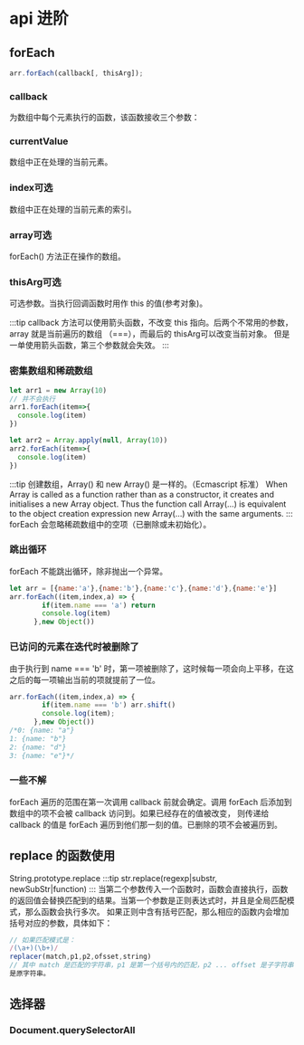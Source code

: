 # api 进阶
## forEach
```javascript
arr.forEach(callback[, thisArg]);
```
### callback
为数组中每个元素执行的函数，该函数接收三个参数：
### currentValue
数组中正在处理的当前元素。
### index可选
数组中正在处理的当前元素的索引。
### array可选
forEach() 方法正在操作的数组。
### thisArg可选
可选参数。当执行回调函数时用作 this 的值(参考对象)。

:::tip
callback 方法可以使用箭头函数，不改变 this 指向。后两个不常用的参数，array 就是当前遍历的数组 （===），而最后的 thisArg可以改变当前对象。
但是一单使用箭头函数，第三个参数就会失效。 
:::
### 密集数组和稀疏数组
```javascript
let arr1 = new Array(10)
// 并不会执行
arr1.forEach(item=>{
  console.log(item)
})

let arr2 = Array.apply(null, Array(10))
arr2.forEach(item=>{
  console.log(item)
})
```
:::tip 
创建数组，Array() 和 new Array() 是一样的。（Ecmascript 标准）
When Array is called as a function rather than as a constructor, it creates and initialises a new Array object. 
Thus the function call Array(…) is equivalent to the object creation expression new Array(…) with the same arguments.
:::
forEach 会忽略稀疏数组中的空项（已删除或未初始化）。
### 跳出循环
forEach 不能跳出循环，除非抛出一个异常。
```javascript
let arr = [{name:'a'},{name:'b'},{name:'c'},{name:'d'},{name:'e'}]
arr.forEach((item,index,a) => {
        if(item.name === 'a') return
        console.log(item)
      },new Object())
```
### 已访问的元素在迭代时被删除了
由于执行到 name === 'b' 时，第一项被删除了，这时候每一项会向上平移，在这之后的每一项输出当前的项就提前了一位。
```javascript
arr.forEach((item,index,a) => {
        if(item.name === 'b') arr.shift()
        console.log(item);
      },new Object())
/*0: {name: "a"}
1: {name: "b"}
2: {name: "d"}
3: {name: "e"}*/
```
### 一些不解
forEach 遍历的范围在第一次调用 callback 前就会确定。调用 forEach 后添加到数组中的项不会被 callback 访问到。如果已经存在的值被改变，
则传递给 callback 的值是 forEach 遍历到他们那一刻的值。已删除的项不会被遍历到。

## replace 的函数使用
String.prototype.replace
:::tip
str.replace(regexp|substr, newSubStr|function)
:::
当第二个参数传入一个函数时，函数会直接执行，函数的返回值会替换匹配到的结果。当第一个参数是正则表达式时，并且是全局匹配模式，那么函数会执行多次。
如果正则中含有括号匹配，那么相应的函数内会增加括号对应的参数，具体如下：
```javascript
// 如果匹配模式是：
/(\a+)(\b+)/
replacer(match,p1,p2,ofsset,string)
// 其中 match 是匹配的字符串，p1 是第一个括号内的匹配，p2 ... offset 是子字符串在原字符串中的偏移量（也就是原来的 index 值），string
是原字符串。
```

## 选择器

### Document​.query​SelectorAll

